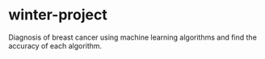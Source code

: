 # winter-project
Diagnosis of breast cancer using machine learning algorithms and find the accuracy of each algorithm.

